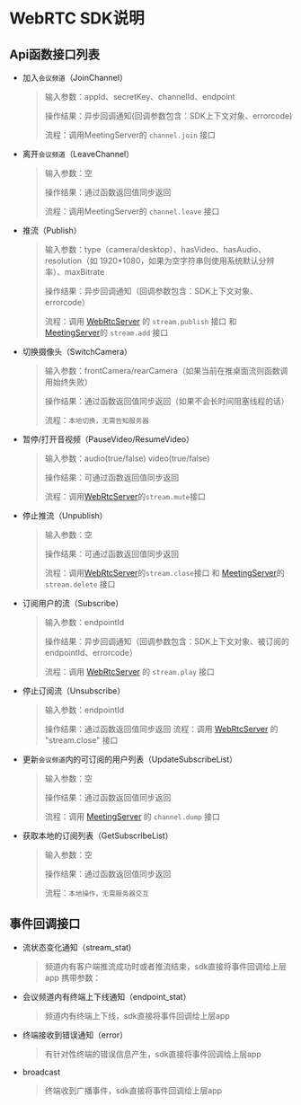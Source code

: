 # WebRTC SDK说明

## Api函数接口列表

- 加入`会议频道`（JoinChannel）

    > 输入参数：appId、secretKey、channelId、endpoint
    >
    > 操作结果：异步回调通知(回调参数包含：SDK上下文对象、errorcode)
    >
    > 流程：调用MeetingServer的 `channel.join` 接口

- 离开`会议频道`（LeaveChannel）

    > 输入参数：空
    >
    > 操作结果：通过函数返回值同步返回
    >
    > 流程：调用MeetingServer的 `channel.leave` 接口

- 推流（Publish）

    > 输入参数：type（camera/desktop）、hasVideo、hasAudio、resolution（如 1920*1080，如果为空字符串则使用系统默认分辨率）、maxBitrate
    >
    > 操作结果：异步回调通知（回调参数包含：SDK上下文对象、errorcode）
    >
    > 流程：调用 [WebRtcServer](../webrtc-server/webrtc-server-api.md) 的 `stream.publish` 接口 和 [MeetingServer](../meeting-server/meeting-server-api.md)的 `stream.add` 接口

- 切换摄像头（SwitchCamera）

    > 输入参数：frontCamera/rearCamera（如果当前在推桌面流则函数调用始终失败）
    >
    > 操作结果：通过函数返回值同步返回（如果不会长时间阻塞线程的话）
    >
    > 流程：`本地切换，无需告知服务器`

- 暂停/打开音视频（PauseVideo/ResumeVideo）

    > 输入参数：audio(true/false) video(true/false)
    >
    > 操作结果：可通过函数返回值同步返回
    >
    > 流程：调用[WebRtcServer](../webrtc-server/webrtc-server-api.md)的`stream.mute`接口

- 停止推流（Unpublish）

    > 输入参数：空
    >
    > 操作结果：可通过函数返回值同步返回
    >
    > 流程：调用[WebRtcServer](../webrtc-server/webrtc-server-api.md)的`stream.close`接口 和 [MeetingServer](../meeting-server/meeting-server-api.md)的 `stream.delete` 接口

- 订阅用户的流（Subscribe）

    > 输入参数：endpointId
    >
    > 操作结果：异步回调通知（回调参数包含：SDK上下文对象、被订阅的endpointId、errorcode）
    >
    > 流程：调用 [WebRtcServer](../webrtc-server/webrtc-server-api.md) 的 `stream.play` 接口

- 停止订阅流（Unsubscribe）

    > 输入参数：endpointId
    >
    > 操作结果：通过函数返回值同步返回
    > 流程：调用 [WebRtcServer](../webrtc-server/webrtc-server-api.md) 的 "stream.close" 接口

- 更新`会议频道`内的可订阅的用户列表（UpdateSubscribeList）

    > 输入参数：空
    >
    > 操作结果：通过函数返回值同步返回
    >
    > 流程：调用 [MeetingServer](../meeting-server/meeting-server-api.md) 的 `channel.dump` 接口

- 获取本地的订阅列表（GetSubscribeList）

    > 输入参数：空
    >
    > 操作结果：通过函数返回值同步返回
    >
    > 流程：`本地操作，无需服务器交互`

## 事件回调接口

- 流状态变化通知（stream_stat)
    > 频道内有客户端推流成功时或者推流结束，sdk直接将事件回调给上层app
    > 携带参数：

- 会议频道内有终端上下线通知（endpoint_stat）
    > 频道内有终端上下线，sdk直接将事件回调给上层app

- 终端接收到错误通知（error）
    > 有针对性终端的错误信息产生，sdk直接将事件回调给上层app

- broadcast
    > 终端收到广播事件，sdk直接将事件回调给上层app
